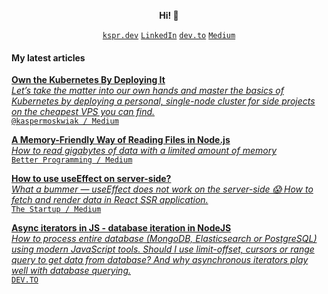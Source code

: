 <p align="center">
   <b> Hi! 🦄 </b>
</p>

<p align="center">
   <code><a href="https://kspr.dev">kspr.dev</a></code>
   <code><a href="https://www.linkedin.com/in/kasper-moskwiak/">LinkedIn</a></code>
   <code><a href="https://dev.to/kmoskwiak">dev.to</a></code>
   <code><a href="https://medium.com/@kaspermoskwiak">Medium</a></code>
</p>

#### My latest articles

<p>
   <a href="https://medium.com/@kaspermoskwiak/own-the-kubernetes-by-deploying-it-ba1472e28758">
      <b>Own the Kubernetes By Deploying It</b>
    <br>
      <em>Let’s take the matter into our own hands and master the basics of Kubernetes by deploying a personal, single-node cluster for side projects on the cheapest VPS you can find.</em>
      <br><code>@kaspermoskwiak / Medium</code>
  </a>
</p>

<p>
   <a href="https://medium.com/better-programming/a-memory-friendly-way-of-reading-files-in-node-js-a45ad0cc7bb6">
      <b>A Memory-Friendly Way of Reading Files in Node.js</b>
    <br>
      <em>How to read gigabytes of data with a limited amount of memory</em>
      <br><code>Better Programming / Medium</code>
  </a>
</p>

<p>
   <a href="https://medium.com/swlh/how-to-use-useeffect-on-server-side-654932c51b13">
      <b>How to use useEffect on server-side?</b>
    <br>
      <em>What a bummer — useEffect does not work on the server-side 😱 How to fetch and render data in React SSR application.</em>
      <br><code>The Startup / Medium</code>
  </a>
</p>

<p>
   <a href="https://dev.to/kmoskwiak/async-iterators-in-js-database-iteration-in-nodejs-3pm9">
    <b>Async iterators in JS - database iteration in NodeJS</b>
    <br>
    <em>How to process entire database (MongoDB, Elasticsearch or PostgreSQL) using modern JavaScript tools. Should I use limit-offset, cursors or range query to get data from database? And why asynchronous iterators play well with database querying.</em>
      <br><code>DEV.TO</code>
  </a>
 </p>

<!--
**kmoskwiak/kmoskwiak** is a ✨ _special_ ✨ repository because its `README.md` (this file) appears on your GitHub profile.

Here are some ideas to get you started:

- 🔭 I’m currently working on ...
- 🌱 I’m currently learning ...
- 👯 I’m looking to collaborate on ...
- 🤔 I’m looking for help with ...
- 💬 Ask me about ...
- 📫 How to reach me: ...
- 😄 Pronouns: ...
- ⚡ Fun fact: ...
-->
